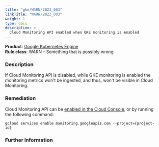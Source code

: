 ```yaml
---
title: "gke/WARN/2023_003"
linkTitle: "WARN/2023_003"
weight: 1
type: docs
description: >
  Cloud Monitoring API enabled when GKE monitoring is enabled
---
```


**Product**: [Google Kubernetes Engine](https://cloud.google.com/kubernetes-engine)\
**Rule class**: WARN - Something that is possibly wrong

### Description

If Cloud Monitoring API is disabled, while GKE monitoring is enabled the
monitoring metrics won't be ingested, and thus, won't be visible in Cloud
Monitoring.

### Remediation

Cloud Monitoring API can be [enabled in the Cloud Console](https://cloud.google.com/monitoring/api/enable-api),
or by running the following command:

```
gcloud services enable monitoring.googleapis.com --project={project-id}
```

### Further information
